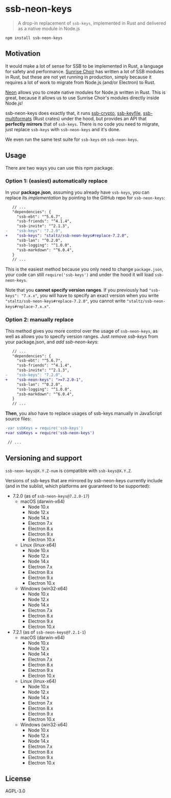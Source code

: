 # ssb-neon-keys

> A drop-in replacement of `ssb-keys`, implemented in Rust and delivered as a native module in Node.js

```
npm install ssb-neon-keys
```

## Motivation

It would make a lot of sense for SSB to be implemented in Rust, a language for safety and performance. [Sunrise Choir](https://github.com/sunrise-choir/) has written a lot of SSB modules in Rust, but these are not yet running in production, simply because it requires a lot of work to migrate from Node.js (and/or Electron) to Rust.

[Neon](https://neon-bindings.com) allows you to create native modules for Node.js written in Rust. This is great, because it allows us to use Sunrise Choir's modules directly inside Node.js!

ssb-neon-keys does exactly that, it runs [ssb-crypto](https://github.com/sunrise-choir/ssb-crypto), [ssb-keyfile](https://github.com/sunrise-choir/ssb-keyfile), [ssb-multiformats](https://github.com/sunrise-choir/ssb-multiformats) (Rust crates) under the hood, but provides an API that **perfectly mirrors** that of `ssb-keys`. There is no code you need to migrate, just replace `ssb-keys` with `ssb-neon-keys` and it's done.

We even run the same test suite for `ssb-keys` on `ssb-neon-keys`.

## Usage

There are two ways you can use this npm package.

### Option 1: (easiest) automatically replace

In your **package.json**, assuming you already have `ssb-keys`, you can replace its *implementation* by pointing to the GitHub repo for `ssb-neon-keys`:

```diff
   // ...
   "dependencies": {
     "ssb-ebt": "^5.6.7",
     "ssb-friends": "^4.1.4",
     "ssb-invite": "^2.1.3",
-    "ssb-keys": "7.2.0",
+    "ssb-keys": "staltz/ssb-neon-keys#replace-7.2.0",
     "ssb-lan": "^0.2.0",
     "ssb-logging": "^1.0.0",
     "ssb-markdown": "^6.0.4",
   }
   // ...
```

This is the easiest method because you only need to change `package.json`, your code can still `require('ssb-keys')` and under the hood it will load `ssb-neon-keys`.

Note that you **cannot specify version ranges**. If you previously had `"ssb-keys": "7.x.x"`, you will have to specify an exact version when you write `"staltz/ssb-neon-keys#replace-7.2.0"`, you cannot write `"staltz/ssb-neon-keys#replace-7.x.x"`.

### Option 2: manually replace

This method gives you more control over the usage of `ssb-neon-keys`, as well as allows you to specify version ranges. Just *remove ssb-keys* from your package.json, and *add ssb-neon-keys*:

```diff
   // ...
   "dependencies": {
     "ssb-ebt": "^5.6.7",
     "ssb-friends": "^4.1.4",
     "ssb-invite": "^2.1.3",
-    "ssb-keys": "7.2.0",
+    "ssb-neon-keys": ">=7.2.0-1",
     "ssb-lan": "^0.2.0",
     "ssb-logging": "^1.0.0",
     "ssb-markdown": "^6.0.4",
   }
   // ...
```

**Then**, you also have to replace usages of ssb-keys manually in JavaScript source files:

```diff
-var ssbKeys = require('ssb-keys')
+var ssbKeys = require('ssb-neon-keys')

 // ...
```

## Versioning and support

`ssb-neon-keys@X.Y.Z-num` is compatible with `ssb-keys@X.Y.Z`.

Versions of ssb-keys that are mirrored by ssb-neon-keys currently include (and in the sublist, which platforms are guaranteed to be supported):

- 7.2.0 (as of `ssb-neon-keys@7.2.0-17`)
  - macOS (darwin-x64)
    - Node 10.x
    - Node 12.x
    - Node 14.x
    - Electron 7.x
    - Electron 8.x
    - Electron 9.x
    - Electron 10.x
  - Linux (linux-x64)
    - Node 10.x
    - Node 12.x
    - Node 14.x
    - Electron 7.x
    - Electron 8.x
    - Electron 9.x
    - Electron 10.x
  - Windows (win32-x64)
    - Node 10.x
    - Node 12.x
    - Node 14.x
    - Electron 7.x
    - Electron 8.x
    - Electron 9.x
    - Electron 10.x
- 7.2.1 (as of `ssb-neon-keys@7.2.1-1`)
  - macOS (darwin-x64)
    - Node 10.x
    - Node 12.x
    - Node 14.x
    - Electron 7.x
    - Electron 8.x
    - Electron 9.x
    - Electron 10.x
  - Linux (linux-x64)
    - Node 10.x
    - Node 12.x
    - Node 14.x
    - Electron 7.x
    - Electron 8.x
    - Electron 9.x
    - Electron 10.x
  - Windows (win32-x64)
    - Node 10.x
    - Node 12.x
    - Node 14.x
    - Electron 7.x
    - Electron 8.x
    - Electron 9.x
    - Electron 10.x

## License

AGPL-3.0
